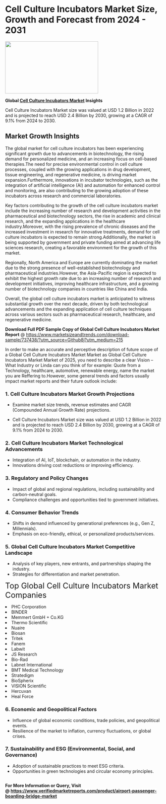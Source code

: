 <H1>Cell Culture Incubators Market Size, Growth and Forecast from 2024 - 2031</H1><img class="aligncenter size-medium wp-image-584254" src="https://thirdeyenews.in/wp-content/uploads/2024/09/Global-Market-Research-300x168.jpeg" alt="" width="300" height="168" /><p><strong>Global&nbsp;<a href="https://www.marketsizeandtrends.com/download-sample/737438/?utm_source=Github8j?utm_medium=215">Cell Culture Incubators Market</a> Insights</strong></p><p>Cell Culture Incubators Market size was valued at USD 1.2 Billion in 2022 and is projected to reach USD 2.4 Billion by 2030, growing at a CAGR of 9.1% from 2024 to 2030.</p><p><h2>Market Growth Insights</h2> <p>The global market for cell culture incubators has been experiencing significant growth due to advancements in biotechnology, the rising demand for personalized medicine, and an increasing focus on cell-based therapies.The need for precise environmental control in cell culture processes, coupled with the growing applications in drug development, tissue engineering, and regenerative medicine, is driving market expansion.Furthermore, innovations in incubator technologies, such as the integration of artificial intelligence (AI) and automation for enhanced control and monitoring, are also contributing to the growing adoption of these incubators across research and commercial laboratories.</p> <p>Key factors contributing to the growth of the cell culture incubators market include the increasing number of research and development activities in the pharmaceutical and biotechnology sectors, the rise in academic and clinical research, and the expanding applications in the healthcare industry.Moreover, with the rising prevalence of chronic diseases and the increased investment in research for innovative treatments, demand for cell culture incubators is expected to remain strong.Additionally, the market is being supported by government and private funding aimed at advancing life sciences research, creating a favorable environment for the growth of this market.</p> <p>Regionally, North America and Europe are currently dominating the market due to the strong presence of well-established biotechnology and pharmaceutical industries.However, the Asia-Pacific region is expected to exhibit the highest growth rate due to an increasing number of research and development initiatives, improving healthcare infrastructure, and a growing number of biotechnology companies in countries like China and India.</p> <p>Overall, the global cell culture incubators market is anticipated to witness substantial growth over the next decade, driven by both technological advancements and the expanding application of cell culture techniques across various sectors such as pharmaceutical research, healthcare, and regenerative medicine.</p> <p><span class=""><strong>Download Full PDF Sample Copy of Global Cell Culture Incubators Market Report</strong> @ <a href="https://www.marketsizeandtrends.com/download-sample/737438/?utm_source=Github8j?utm_medium=215" target="_blank">https://www.marketsizeandtrends.com/download-sample/737438/?utm_source=Github8j?utm_medium=215</a></span></p><p>In order to make an accurate and perceptive description of future scope of a Global&nbsp;Cell Culture Incubators Market Market as Global&nbsp;Cell Culture Incubators Market Market of 2025, you need to describe a clear Vision &ndash; What Industry or Linda can you think of for example: Quote from a Technology, healthcare, automotive, renewable energy, name the market you are Reffering to.However, some general trends and factors usually impact market reports and their future outlook include:</p><h3>1.&nbsp;<strong>Cell Culture Incubators Market Growth Projections</strong></h3><ul><li>Examine market size trends, revenue estimates and CAGR (Compounded Annual Growth Rate) projections.</li><li><p>Cell Culture Incubators Market size was valued at USD 1.2 Billion in 2022 and is projected to reach USD 2.4 Billion by 2030, growing at a CAGR of 9.1% from 2024 to 2030.</p></li></ul><h3>2.&nbsp;<strong>Cell Culture Incubators Market Technological Advancements</strong></h3><ul><li>Integration of AI, IoT, blockchain, or automation in the industry.</li><li>Innovations driving cost reductions or improving efficiency.</li></ul><h3>3.&nbsp;<strong>Regulatory and Policy Changes</strong></h3><ul><li>Impact of global and regional regulations, including sustainability and carbon-neutral goals.</li><li>Compliance challenges and opportunities tied to government initiatives.</li></ul><h3>4.&nbsp;<strong>Consumer Behavior Trends</strong></h3><ul><li>Shifts in demand influenced by generational preferences (e.g., Gen Z, Millennials).</li><li>Emphasis on eco-friendly, ethical, or personalized products/services.</li></ul><h3>5.&nbsp;<strong>Global Cell Culture Incubators Market Competitive Landscape</strong></h3><ul><li>Analysis of key players, new entrants, and partnerships shaping the industry.</li><li>Strategies for differentiation and market penetration.</li></ul><p data-pm-slice="1 1 []"><span style="color: inherit; font-family: inherit; font-size: 25px;">Top Global Cell Culture Incubators Market Companies</span></p><div class="" data-test-id=""><p><li>PHC Corporation</li><li> BINDER</li><li> Memmert GmbH + Co.KG</li><li> Thermo Scientific</li><li> Nuaire</li><li> Biosan</li><li> Tritek</li><li> Fanem</li><li> Labwit</li><li> JS Research</li><li> Bio-Rad</li><li> Labnet International</li><li> BMT Medical Technology</li><li> Stratedigm</li><li> BioSpherix</li><li> VISION Scientific</li><li> Hercuvan</li><li> Heal Force</li></p></div><h3>6.&nbsp;<strong>Economic and Geopolitical Factors</strong></h3><ul><li>Influence of global economic conditions, trade policies, and geopolitical events.</li><li>Resilience of the market to inflation, currency fluctuations, or global crises.</li></ul><h3>7.&nbsp;<strong>Sustainability and ESG (Environmental, Social, and Governance)</strong></h3><ul><li>Adoption of sustainable practices to meet ESG criteria.</li><li>Opportunities in green technologies and circular economy principles.</li></ul><h2><strong style="font-size: 14px;">For More Information or Query, Visit @&nbsp;</strong><a style="background-color: #ffffff; font-size: 14px;" href="https://www.marketsizeandtrends.com/report/cell-culture-incubators-market/" target="_blank">https://www.verifiedmarketreports.com/product/airport-passenger-boarding-bridge-market</a></h2>